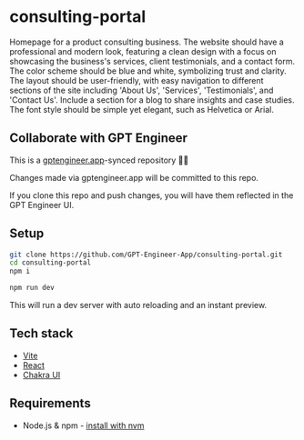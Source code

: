 # consulting-portal

Homepage for a product consulting business. The website should have a professional and modern look, featuring a clean design with a focus on showcasing the business's services, client testimonials, and a contact form. The color scheme should be blue and white, symbolizing trust and clarity. The layout should be user-friendly, with easy navigation to different sections of the site including 'About Us', 'Services', 'Testimonials', and 'Contact Us'. Include a section for a blog to share insights and case studies. The font style should be simple yet elegant, such as Helvetica or Arial.

## Collaborate with GPT Engineer

This is a [gptengineer.app](https://gptengineer.app)-synced repository 🌟🤖

Changes made via gptengineer.app will be committed to this repo.

If you clone this repo and push changes, you will have them reflected in the GPT Engineer UI.

## Setup

```sh
git clone https://github.com/GPT-Engineer-App/consulting-portal.git
cd consulting-portal
npm i
```

```sh
npm run dev
```

This will run a dev server with auto reloading and an instant preview.

## Tech stack

- [Vite](https://vitejs.dev/)
- [React](https://react.dev/)
- [Chakra UI](https://chakra-ui.com/)

## Requirements

- Node.js & npm - [install with nvm](https://github.com/nvm-sh/nvm#installing-and-updating)
